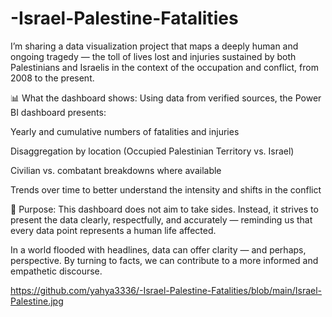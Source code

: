 # -Israel-Palestine-Fatalities
I’m sharing a data visualization project that maps a deeply human and ongoing tragedy — the toll of lives lost and injuries sustained by both Palestinians and Israelis in the context of the occupation and conflict, from 2008 to the present.

📊 What the dashboard shows:
Using data from verified sources, the Power BI dashboard presents:

Yearly and cumulative numbers of fatalities and injuries

Disaggregation by location (Occupied Palestinian Territory vs. Israel)

Civilian vs. combatant breakdowns where available

Trends over time to better understand the intensity and shifts in the conflict

📌 Purpose:
This dashboard does not aim to take sides. Instead, it strives to present the data clearly, respectfully, and accurately — reminding us that every data point represents a human life affected.

In a world flooded with headlines, data can offer clarity — and perhaps, perspective. By turning to facts, we can contribute to a more informed and empathetic discourse.

https://github.com/yahya3336/-Israel-Palestine-Fatalities/blob/main/Israel-Palestine.jpg

